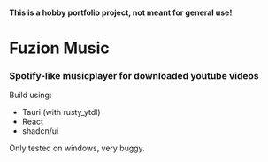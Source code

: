 #### **This is a hobby portfolio project, not meant for general use!**

# Fuzion Music

### Spotify-like musicplayer for downloaded youtube videos

Build using:

- Tauri (with rusty_ytdl)
- React
- shadcn/ui

Only tested on windows, very buggy.
